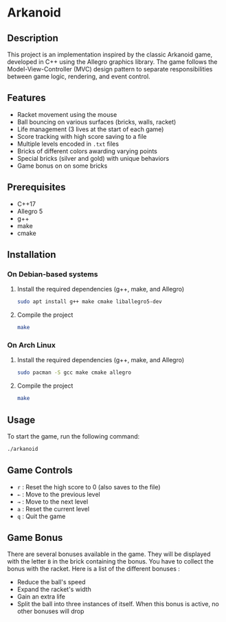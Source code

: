 # Arkanoid

## Description

This project is an implementation inspired by the classic Arkanoid game, developed in C++ using the Allegro graphics library. The game follows the Model-View-Controller (MVC) design pattern to separate responsibilities between game logic, rendering, and event control.

## Features

- Racket movement using the mouse
- Ball bouncing on various surfaces (bricks, walls, racket)
- Life management (3 lives at the start of each game)
- Score tracking with high score saving to a file
- Multiple levels encoded in `.txt` files
- Bricks of different colors awarding varying points
- Special bricks (silver and gold) with unique behaviors
- Game bonus on on some bricks

## Prerequisites

- C++17
- Allegro 5
- g++
- make
- cmake

## Installation

### On Debian-based systems

1. Install the required dependencies (g++, make, and Allegro)

    ```sh
    sudo apt install g++ make cmake liballegro5-dev
    ```

2. Compile the project

    ```sh
    make
    ```

### On Arch Linux

1. Install the required dependencies (g++, make, and Allegro)

    ```sh
    sudo pacman -S gcc make cmake allegro
    ```

2. Compile the project

    ```sh
    make
    ```

## Usage

To start the game, run the following command:

```sh
./arkanoid
```

## Game Controls

- `r` : Reset the high score to 0 (also saves to the file)
- `←` : Move to the previous level
- `→` : Move to the next level
- `a` : Reset the current level
- `q` : Quit the game

## Game Bonus

There are several bonuses available in the game. They will be displayed with
the letter `B` in the brick containing the bonus. You have to collect the
bonus with the racket. Here is a list of the different bonuses :

- Reduce the ball's speed
- Expand the racket's width
- Gain an extra life
- Split the ball into three instances of itself. When this bonus is
active, no other bonuses will drop
